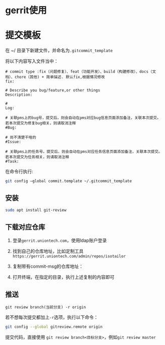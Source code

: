 # gerrit使用

# 提交模板

在 ~/ 目录下新建文件，并命名为`.gitcommit_template`

将以下内容写入文件当中：
```
# commit type :fix（问题修复）、feat（功能开发）、build（构建修改）、docs（文档）、chore（其他) + 简单描述. 默认fix,根据情况修改
fix: 

# Describe you bug/feature,or other things
Description: 

# 
Log: 

# 关联pms上的bug号，提交后，则会自动在pms对应bug信息页面添加备注，关联本次提交。若本次提交为修复bug相关，则请取消注释
#Bug: 

# 尚不清楚干啥的 
#Issue: 

# 关联pms上的任务号，提交后，则会自动在pms对应任务信息页面添加备注，关联本次提交。若本次提交为任务相关，则请取消注释
#Task: 

```
在命令行执行:
```bash
git config —global commit.template ~/.gitcommit_template
```

## 安装

```bash
sudo apt install git-review
```

## 下载对应仓库

1. 登录`gerrit.uniontech.com`，使用ldap账户登录
2. 找到自己的仓库地址，比如定制工具`https://gerrit.uniontech.com/admin/repos/isotailor`
3. 复制带有commit-msg的仓库地址：

4. 打开终端，在指定的目录，执行上述复制的内容即可

## 推送

`git review branch(当前分支) -r origin`

若不想每次提交都加上`-r`选项，执行以下命令：

```bash
git config --global gitreview.remote origin 
```

提交代码，直接使用 `git review branch<目标分支>`，例如`git review master`
